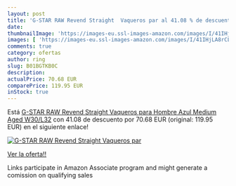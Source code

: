 ```yaml
---
layout: post
title: 'G-STAR RAW Revend Straight  Vaqueros par al 41.08 % de descuento'
date: 
thumbnailImage: 'https://images-eu.ssl-images-amazon.com/images/I/41IHjLA8rCL._SL200_.jpg'
images: [ 'https://images-eu.ssl-images-amazon.com/images/I/41IHjLA8rCL._SL200_.jpg' ]
comments: true
category: ofertas
author: ring
slug: B01BGTKB0C
description:
actualPrice: 70.68 EUR
comparePrice: 119.95 EUR
inStock: true
---
```


Está [G-STAR RAW Revend Straight  Vaqueros para Hombre  Azul  Medium Aged   W30/L32](https://www.amazon.es/dp/B01BGTKB0C/?tag=tolees-21) con 41.08 de descuento por 70.68 EUR (original: 119.95 EUR) en el siguiente enlace!

[![G-STAR RAW Revend Straight  Vaqueros par](https://images-eu.ssl-images-amazon.com/images/I/41IHjLA8rCL._SL200_.jpg)](https://www.amazon.es/dp/B01BGTKB0C/?tag=tolees-21)

[Ver la oferta!!](https://www.amazon.es/dp/B01BGTKB0C/?tag=tolees-21)

Links participate in Amazon Associate program and might generate a comission on qualifying sales



